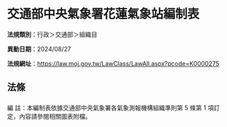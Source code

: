 # 交通部中央氣象署花蓮氣象站編制表

**法規類別**：行政＞交通部＞組織目

**異動日期**：2024/08/27  

**法規網址**：https://law.moj.gov.tw/LawClass/LawAll.aspx?pcode=K0000275





## 法條
##### 
編      註：本編制表依據交通部中央氣象署各氣象測報機構組織準則第 5  條第 1  項訂定，內容請參閱相關圖表附檔。


